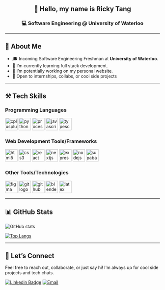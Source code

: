 <!-- GitHub Profile README for Ricky Tang -->

<div align="center">

## 👋 Hello, my name is Ricky Tang 
### 💻 Software Engineering @ University of Waterloo  

</div>

---

## 🧠 About Me
- 🎓 Incoming Software Engineering Freshman at **University of Waterloo**.
- 🌱 I’m currently learning full stack development.
- 🔭 I’m potentially working on my personal website.
- 🚀 Open to internships, collabs, or cool side projects  

<!--
- 🔭 I’m currently working on ...
- 🌱 I’m currently learning ...
- 👯 I’m looking to collaborate on ...
- 🤔 I’m looking for help with ...
- 💬 Ask me about ...
- 📫 How to reach me: ...
- 😄 Pronouns: ...
- ⚡ Fun fact: ...
-->

---

## ⚒️ Tech Skills

### Programming Languages

<div align="left">
  <img src="https://cdn.jsdelivr.net/gh/devicons/devicon/icons/cplusplus/cplusplus-original.svg" height="40" alt="cplusplus logo"  />
  <img src="https://cdn.jsdelivr.net/gh/devicons/devicon/icons/python/python-original.svg" height="40" alt="python logo"  />
  <img src="https://skillicons.dev/icons?i=processing" height="40" alt="processing logo"  />
  <img src="https://skillicons.dev/icons?i=js" height="40" alt="javascript logo"  />
  <img src="https://skillicons.dev/icons?i=ts" height="40" alt="typescript logo"  />
</div>

### Web Development Tools/Frameworks

<div align="left">
  <img src="https://skillicons.dev/icons?i=html" height="40" alt="html5 logo"  />
  <img src="https://skillicons.dev/icons?i=css" height="40" alt="css3 logo"  />
  <img src="https://cdn.jsdelivr.net/gh/devicons/devicon/icons/react/react-original.svg" height="40" alt="react logo"  />
  <img src="https://cdn.jsdelivr.net/gh/devicons/devicon/icons/nextjs/nextjs-original.svg" height="40" alt="nextjs logo"  />
  <img src="https://skillicons.dev/icons?i=express" height="40" alt="express logo"  />
  <img src="https://skillicons.dev/icons?i=nodejs" height="40" alt="nodejs logo"  />
  <img src="https://skillicons.dev/icons?i=supabase" height="40" alt="supabase logo"  />
</div>

### Other Tools/Technologies

<div align="left">
  <img src="https://skillicons.dev/icons?i=figma" height="40" alt="figma logo"  />
  <img src="https://skillicons.dev/icons?i=git" height="40" alt="git logo"  />
  <img src="https://skillicons.dev/icons?i=github" height="40" alt="github logo"  />
  <img src="https://skillicons.dev/icons?i=blender" height="40" alt="blender logo"  />
  <img src="https://skillicons.dev/icons?i=latex" height="40" alt="latex logo"  />
</div>

---

## 📊 GitHub Stats

![GitHub stats](https://github-readme-stats.vercel.app/api?username=rickytang666&show_icons=true&theme=transparent)

[![Top Langs](https://github-readme-stats.vercel.app/api/top-langs/?username=rickytang666&langs_count=10&theme=transparent)](https://github.com/rickytang666/github-readme-stats)

---

## 🤝 Let’s Connect
Feel free to reach out, collaborate, or just say hi!
I'm always up for cool side projects and tech chats.

[![Linkedin Badge](https://img.shields.io/badge/linkedin-%230077B5.svg?style=for-the-badge&logo=linkedin)](https://www.linkedin.com/in/ricky-tang-04a16a2a2/)
[![Email](https://img.shields.io/badge/Email-informational?style=for-the-badge&logo=gmail)](mailto:tangricky001@gmail.com)